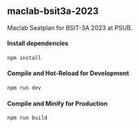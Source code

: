 ## maclab-bsit3a-2023
Maclab Seatplan for BSIT-3A 2023 at PSUB.

#### Install dependencies
```sh
npm install
```

#### Compile and Hot-Reload for Development

```sh
npm run dev
```

#### Compile and Minify for Production

```sh
npm run build
